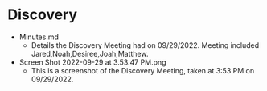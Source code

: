 # Discovery

* Minutes.md
  * Details the Discovery Meeting had on 09/29/2022. Meeting included Jared,Noah,Desiree,Joah,Matthew.
* Screen Shot 2022-09-29 at 3.53.47 PM.png
  * This is a screenshot of the Discovery Meeting, taken at 3:53 PM on 09/29/2022.
